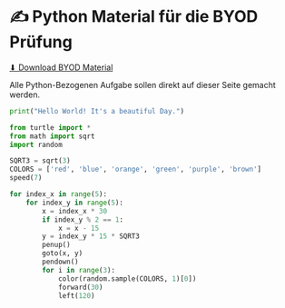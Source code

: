 # ✍️ Python Material für die BYOD Prüfung

<a href="https://ofi.gbsl.website/files/material_byod.zip">⬇ Download BYOD Material</a>

Alle Python-Bezogenen Aufgabe sollen direkt auf dieser Seite gemacht werden.

```py live_py title=hello__world.py id=4ceda0c5-4c49-457d-9839-80eeed8c100a
print("Hello World! It's a beautiful Day.")

```

```py live_py title=create__mesh.py id=fbcb116a-7d0c-4643-a160-728823d19262
from turtle import *
from math import sqrt
import random

SQRT3 = sqrt(3)
COLORS = ['red', 'blue', 'orange', 'green', 'purple', 'brown']
speed(7)

for index_x in range(5):
    for index_y in range(5):
        x = index_x * 30
        if index_y % 2 == 1:
            x = x - 15
        y = index_y * 15 * SQRT3
        penup()
        goto(x, y)
        pendown()
        for i in range(3):
            color(random.sample(COLORS, 1)[0])
            forward(30)
            left(120)

```

```py live_py title=klammern.py id=4f38b217-cd53-40a4-92ff-645bf19f44b4


```
